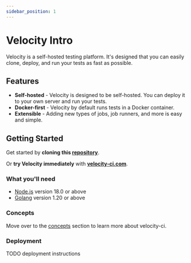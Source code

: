 ```yaml
---
sidebar_position: 1
---
```


# Velocity Intro

Velocity is a self-hosted testing platform. It's designed that you can easily clone, deploy, and run your tests as fast as possible.

## Features

-   **Self-hosted** - Velocity is designed to be self-hosted. You can deploy it to your own server and run your tests.
-   **Docker-first** - Velocity by default runs tests in a Docker container.
-   **Extensible** - Adding new types of jobs, job runners, and more is easy and simple.

## Getting Started

Get started by **cloning this [repository](https://github.com/zackarysantana/velocity)**.

Or **try Velocity immediately** with **[velocity-ci.com](https://velocity-ci.com)**.

### What you'll need

-   [Node.js](https://nodejs.org/en/download/) version 18.0 or above
-   [Golang](https://golang.org/doc/install) version 1.20 or above

### Concepts

Move over to the [concepts](./category/concepts) section to learn more about velocity-ci.

### Deployment

TODO deployment instructions
